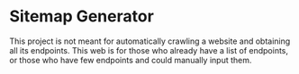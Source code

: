 # Sitemap Generator
This project is not meant for automatically crawling a website and obtaining all its endpoints. This web is for those who already have a list of endpoints, or those who have few endpoints and could manually input them. 

